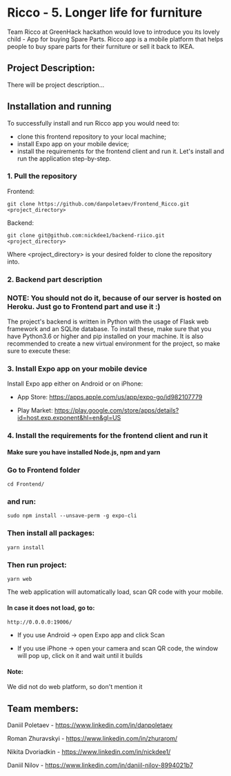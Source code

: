 # Ricco - 5. Longer life for furniture

Team Ricco at GreenHack hackathon would love to introduce you its lovely child - App for buying Spare Parts. Ricco app is a mobile platform that helps people to buy spare parts for their furniture or sell it back to IKEA.
## Project Description:

There will be project description...

## Installation and running
To successfully install and run Ricco app you would need to:
* clone this frontend repository to your local machine;
* install Expo app on your mobile device;
* install the requirements for the frontend client and run it.
Let's install and run the application step-by-step.

### 1. Pull the repository

Frontend:
```
git clone https://github.com/danpoletaev/Frontend_Ricco.git  <project_directory>
```

Backend:
```
git clone git@github.com:nickdee1/backend-riico.git <project_directory>
```

Where <project_directory> is your desired folder to clone the repository into.

### 2. Backend part description
### NOTE: You should not do it, because of our server is hosted on Heroku. Just go to Frontend part and use it :)

The project's backend is written in Python with the usage of Flask web framework and an SQLite database.
To install these, make sure that you have Python3.6 or higher and pip installed on your machine.
It is also recommended to create a new virtual environment for the project, so make sure to execute these:


### 3. Install Expo app on your mobile device
Install Expo app either on Android or on iPhone:

* App Store: https://apps.apple.com/us/app/expo-go/id982107779

* Play Market: https://play.google.com/store/apps/details?id=host.exp.exponent&hl=en&gl=US

### 4. Install the requirements for the frontend client and run it
#### Make sure you have installed Node.js, npm and yarn

### Go to Frontend folder
```
cd Frontend/
```
### and run:

```
sudo npm install --unsave-perm -g expo-cli
```
### Then install all packages:
```
yarn install
```
### Then run project:
```
yarn web
```

The web application will automatically load, scan QR code with your mobile.

#### In case it does not load, go to:
```
http://0.0.0.0:19006/
```

* If you use Android -> open Expo app and click Scan

* If you use iPhone -> open your camera and scan QR code, the window will pop up, click on it and wait until it builds

#### Note:
We did not do web platform, so don't mention it

## Team members:
Daniil Poletaev - https://www.linkedin.com/in/danpoletaev

Roman Zhuravskyi - https://www.linkedin.com/in/zhurarom/

Nikita Dvoriadkin - https://www.linkedin.com/in/nickdee1/

Daniil Nilov - https://www.linkedin.com/in/daniil-nilov-8994021b7
